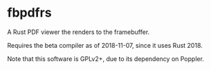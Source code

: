 fbpdfrs
=======

A Rust PDF viewer the renders to the framebuffer.

Requires the beta compiler as of 2018-11-07, since it uses Rust 2018.

Note that this software is GPLv2+, due to its dependency on Poppler.
